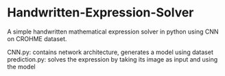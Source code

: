 # Handwritten-Expression-Solver
A simple handwritten mathematical expression solver in python using CNN on CROHME dataset.

CNN.py: contains network architecture, generates a model using dataset
prediction.py: solves the expression by taking its image as input and using the model
